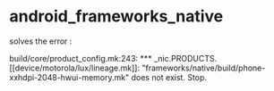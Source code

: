 # android_frameworks_native

solves the error : 

build/core/product_config.mk:243: *** _nic.PRODUCTS.[[device/motorola/lux/lineage.mk]]: "frameworks/native/build/phone-xxhdpi-2048-hwui-memory.mk" does not exist.  Stop.

